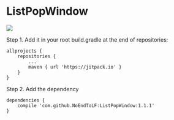 # ListPopWindow
[![](https://jitpack.io/v/NoEndToLF/ListPopWindow.svg)](https://jitpack.io/#NoEndToLF/ListPopWindow)  

Step 1. Add it in your root build.gradle at the end of repositories:

	allprojects {
		repositories {
			...
			maven { url 'https://jitpack.io' }
		}
	}
Step 2. Add the dependency

	dependencies {
		compile 'com.github.NoEndToLF:ListPopWindow:1.1.1'
	}